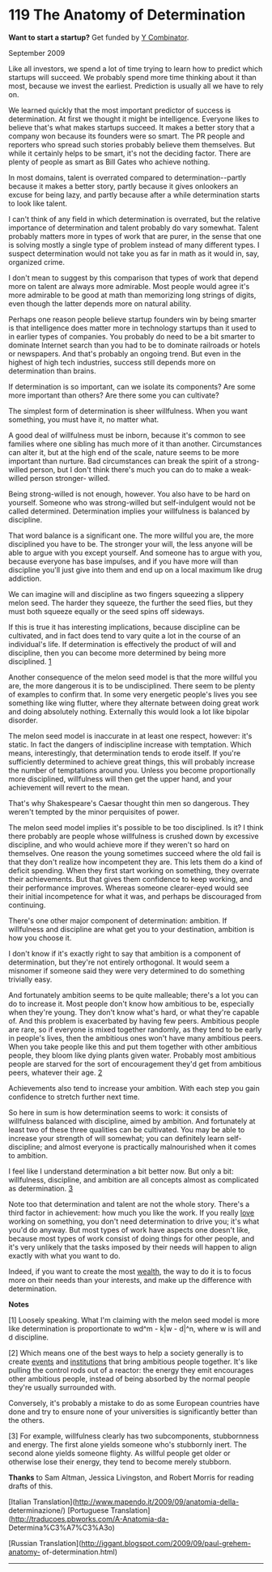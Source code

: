 # 119 The Anatomy of Determination


  
 
  
 **Want to start a startup?** Get funded by [Y Combinator](http://ycombinator.com/apply.html).   
  
 
  
 September 2009   
  
 Like all investors, we spend a lot of time trying to learn how to predict which startups will succeed. We probably spend more time thinking about it than most, because we invest the earliest. Prediction is usually all we have to rely on.   
  
 We learned quickly that the most important predictor of success is determination. At first we thought it might be intelligence. Everyone likes to believe that's what makes startups succeed. It makes a better story that a company won because its founders were so smart. The PR people and reporters who spread such stories probably believe them themselves. But while it certainly helps to be smart, it's not the deciding factor. There are plenty of people as smart as Bill Gates who achieve nothing.   
  
 In most domains, talent is overrated compared to determination--partly because it makes a better story, partly because it gives onlookers an excuse for being lazy, and partly because after a while determination starts to look like talent.   
  
 I can't think of any field in which determination is overrated, but the relative importance of determination and talent probably do vary somewhat. Talent probably matters more in types of work that are purer, in the sense that one is solving mostly a single type of problem instead of many different types. I suspect determination would not take you as far in math as it would in, say, organized crime.   
  
 I don't mean to suggest by this comparison that types of work that depend more on talent are always more admirable. Most people would agree it's more admirable to be good at math than memorizing long strings of digits, even though the latter depends more on natural ability.   
  
 Perhaps one reason people believe startup founders win by being smarter is that intelligence does matter more in technology startups than it used to in earlier types of companies. You probably do need to be a bit smarter to dominate Internet search than you had to be to dominate railroads or hotels or newspapers. And that's probably an ongoing trend. But even in the highest of high tech industries, success still depends more on determination than brains.   
  
 If determination is so important, can we isolate its components? Are some more important than others? Are there some you can cultivate?   
  
 The simplest form of determination is sheer willfulness. When you want something, you must have it, no matter what.   
  
 A good deal of willfulness must be inborn, because it's common to see families where one sibling has much more of it than another. Circumstances can alter it, but at the high end of the scale, nature seems to be more important than nurture. Bad circumstances can break the spirit of a strong-willed person, but I don't think there's much you can do to make a weak-willed person stronger- willed.   
  
 Being strong-willed is not enough, however. You also have to be hard on yourself. Someone who was strong-willed but self-indulgent would not be called determined. Determination implies your willfulness is balanced by discipline.   
  
 That word balance is a significant one. The more willful you are, the more disciplined you have to be. The stronger your will, the less anyone will be able to argue with you except yourself. And someone has to argue with you, because everyone has base impulses, and if you have more will than discipline you'll just give into them and end up on a local maximum like drug addiction.   
  
 We can imagine will and discipline as two fingers squeezing a slippery melon seed. The harder they squeeze, the further the seed flies, but they must both squeeze equally or the seed spins off sideways.   
  
 If this is true it has interesting implications, because discipline can be cultivated, and in fact does tend to vary quite a lot in the course of an individual's life. If determination is effectively the product of will and discipline, then you can become more determined by being more disciplined. [1](#the_anatomy_of_determination_note1)   
  
 Another consequence of the melon seed model is that the more willful you are, the more dangerous it is to be undisciplined. There seem to be plenty of examples to confirm that. In some very energetic people's lives you see something like wing flutter, where they alternate between doing great work and doing absolutely nothing. Externally this would look a lot like bipolar disorder.   
  
 The melon seed model is inaccurate in at least one respect, however: it's static. In fact the dangers of indiscipline increase with temptation. Which means, interestingly, that determination tends to erode itself. If you're sufficiently determined to achieve great things, this will probably increase the number of temptations around you. Unless you become proportionally more disciplined, willfulness will then get the upper hand, and your achievement will revert to the mean.   
  
 That's why Shakespeare's Caesar thought thin men so dangerous. They weren't tempted by the minor perquisites of power.   
  
 The melon seed model implies it's possible to be too disciplined. Is it? I think there probably are people whose willfulness is crushed down by excessive discipline, and who would achieve more if they weren't so hard on themselves. One reason the young sometimes succeed where the old fail is that they don't realize how incompetent they are. This lets them do a kind of deficit spending. When they first start working on something, they overrate their achievements. But that gives them confidence to keep working, and their performance improves. Whereas someone clearer-eyed would see their initial incompetence for what it was, and perhaps be discouraged from continuing.   
  
 There's one other major component of determination: ambition. If willfulness and discipline are what get you to your destination, ambition is how you choose it.   
  
 I don't know if it's exactly right to say that ambition is a component of determination, but they're not entirely orthogonal. It would seem a misnomer if someone said they were very determined to do something trivially easy.   
  
 And fortunately ambition seems to be quite malleable; there's a lot you can do to increase it. Most people don't know how ambitious to be, especially when they're young. They don't know what's hard, or what they're capable of. And this problem is exacerbated by having few peers. Ambitious people are rare, so if everyone is mixed together randomly, as they tend to be early in people's lives, then the ambitious ones won't have many ambitious peers. When you take people like this and put them together with other ambitious people, they bloom like dying plants given water. Probably most ambitious people are starved for the sort of encouragement they'd get from ambitious peers, whatever their age. 
[2](#the_anatomy_of_determination_note2)  
 
  
 Achievements also tend to increase your ambition. With each step you gain confidence to stretch further next time.   
  
 So here in sum is how determination seems to work: it consists of willfulness balanced with discipline, aimed by ambition. And fortunately at least two of these three qualities can be cultivated. You may be able to increase your strength of will somewhat; you can definitely learn self-discipline; and almost everyone is practically malnourished when it comes to ambition.   
  
 I feel like I understand determination a bit better now. But only a bit: willfulness, discipline, and ambition are all concepts almost as complicated as determination. [3](#the_anatomy_of_determination_note3)   
  
 Note too that determination and talent are not the whole story. There's a third factor in achievement: how much you like the work. If you really [love](love.html) working on something, you don't need determination to drive you; it's what you'd do anyway. But most types of work have aspects one doesn't like, because most types of work consist of doing things for other people, and it's very unlikely that the tasks imposed by their needs will happen to align exactly with what you want to do.   
  
 Indeed, if you want to create the most [wealth](wealth.html), the way to do it is to focus more on their needs than your interests, and make up the difference with determination.   
  
 
  
 
  
 
  
 
  
 
  
 
  
  **Notes**   
  
 <a name=the_anatomy_of_determination_note1>[1]</a> Loosely speaking. What I'm claiming with the melon seed model is more like determination is proportionate to wd^m - k|w - d|^n, where w is will and d discipline.   
  
 <a name=the_anatomy_of_determination_note2>[2]</a> Which means one of the best ways to help a society generally is to create [events](http://startupschool.org) and [institutions](http://ycombinator.com) that bring ambitious people together. It's like pulling the control rods out of a reactor: the energy they emit encourages other ambitious people, instead of being absorbed by the normal people they're usually surrounded with.   
  
 Conversely, it's probably a mistake to do as some European countries have done and try to ensure none of your universities is significantly better than the others.   
  
 <a name=the_anatomy_of_determination_note3>[3]</a> For example, willfulness clearly has two subcomponents, stubbornness and energy. The first alone yields someone who's stubbornly inert. The second alone yields someone flighty. As willful people get older or otherwise lose their energy, they tend to become merely stubborn.   
  
 **Thanks** to Sam Altman, Jessica Livingston, and Robert Morris for reading drafts of this.   
  
 
  
 
  
 
  
 [Italian Translation](http://www.mapendo.it/2009/09/anatomia-della- determinazione/)   [Portuguese Translation](http://traducoes.pbworks.com/A-Anatomia-da- Determina%C3%A7%C3%A3o)   
  
 [Russian Translation](http://iggant.blogspot.com/2009/09/paul-grehem-anatomy- of-determination.html)   
  
 
  
 
  
 
  
 

 
* * *
 

 

